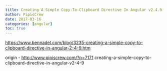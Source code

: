 ```yaml
---
title: Creating A Simple Copy-To-Clipboard Directive In Angular v2.4.9
author: PipisCrew
date: 2017-03-16
categories: [angular]
toc: true
---
```


https://www.bennadel.com/blog/3235-creating-a-simple-copy-to-clipboard-directive-in-angular-2-4-9.htm

origin - http://www.pipiscrew.com/?p=7171 creating-a-simple-copy-to-clipboard-directive-in-angular-v2-4-9